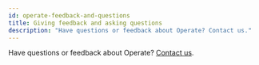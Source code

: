```yaml
---
id: operate-feedback-and-questions
title: Giving feedback and asking questions
description: "Have questions or feedback about Operate? Contact us."
---
```


Have questions or feedback about Operate? [Contact us](/contact).
